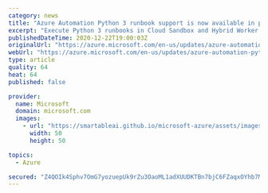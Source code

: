 ```yaml
---
category: news
title: "Azure Automation Python 3 runbook support is now available in public preview"
excerpt: "Execute Python 3 runbooks in Cloud Sandbox and Hybrid Worker."
publishedDateTime: 2020-12-22T19:00:03Z
originalUrl: "https://azure.microsoft.com/en-us/updates/azure-automation-python-3-public-preview/"
webUrl: "https://azure.microsoft.com/en-us/updates/azure-automation-python-3-public-preview/"
type: article
quality: 64
heat: 64
published: false

provider:
  name: Microsoft
  domain: microsoft.com
  images:
    - url: "https://smartableai.github.io/microsoft-azure/assets/images/organizations/microsoft.com-50x50.jpg"
      width: 50
      height: 50

topics:
  - Azure

secured: "Z4QOIk4Sphv7OmG7yozuepUk9rZu3OaoML1adXUUDKTBn7bjC6FZaqxOYhb7MuHQSdBYRLzV+q18yHUZSonJrZ++pfK6kygi7kmTVDWv7zYVOb0yV7ESU0o/MonuCShkJefOG6GDobqTjMcV/7yZtFxkAPO6omjDJDomxzLODFFSMqhK2eDgDIbt1L2XcHItjq8SKN33e3jhEqCPD5K+lghwaJZRwLMB7TXMC1DnXOpJDzV0lEmkx84H5kdscg3NLPZeU/hrYpqQZgoHg4MB/hYH05ou5mBw6GAInX2WxtKIZkkz2UVry5Kv0Kt8bUgeaVCeCKIrRW7H4xzFNsNz62+mQty4sOLtzjzzUrwLGEQ=;tnTrFrZM22/wjK/uxZ59SA=="
---
```


